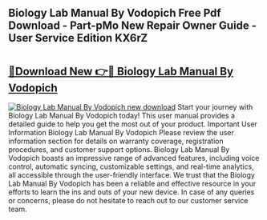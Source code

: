 ## Biology Lab Manual By Vodopich Free Pdf Download - Part-pMo New Repair Owner Guide - User Service Edition KX6rZ

# <h2><a href="http://bc67416.oget.top/?id=Biology+Lab+Manual+By+Vodopich">🔗Download New 👉🔴 Biology Lab Manual By Vodopich</a></h2>

[![Biology Lab Manual By Vodopich new download](https://i.imgur.com/5g1atiW.png)](http://bc67416.oget.top/?id=Biology+Lab+Manual+By+Vodopich)
Start your journey with Biology Lab Manual By Vodopich today! This user manual provides a detailed guide to help you get the most out of your product. Important User Information Biology Lab Manual By Vodopich Please review the user information section for details on warranty coverage, registration procedures, and customer support options. Biology Lab Manual By Vodopich boasts an impressive range of advanced features, including voice control, automatic syncing, customizable settings, and real-time analytics, all accessible through the user-friendly interface. We trust that the Biology Lab Manual By Vodopich has been a reliable and effective resource in your efforts to learn the ins and outs of your new device. In case of any queries or concerns, please do not hesitate to reach out to our customer service team.
